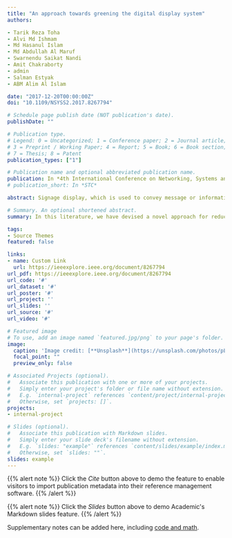 ```yaml
---
title: "An approach towards greening the digital display system"
authors:

- Tarik Reza Toha 
- Alvi Md Ishmam 
- Md Hasanul Islam 
- Md Abdullah Al Maruf
- Swarnendu Saikat Nandi
- Amit Chakraborty
- admin
- Salman Estyak
- ABM Alim Al Islam 

date: "2017-12-20T00:00:00Z"
doi: "10.1109/NSYSS2.2017.8267794"

# Schedule page publish date (NOT publication's date).
publishDate: ""

# Publication type.
# Legend: 0 = Uncategorized; 1 = Conference paper; 2 = Journal article;
# 3 = Preprint / Working Paper; 4 = Report; 5 = Book; 6 = Book section;
# 7 = Thesis; 8 = Patent
publication_types: ["1"]

# Publication name and optional abbreviated publication name.
publication: In *4th International Conference on Networking, Systems and Security (NSysS)*
# publication_short: In *STC*

abstract: Signage display, which is used to convey message or information, has evolved from conventional to digital display. Conventional signage which may be hand written or printed papers are being wiped out by digital displays used by industries because of its attractive features of efficient involvement of consumers. However, extensive use of digital signage displays contributes a notable amount of power consumption (about 1000W for a 14inch × 48inch display) of a region. In this literature, we have devised a novel approach for reducing power consumption of digital signage as well as satisfying human visibility by exploiting duty cycle. Our proposed technique is capable of relinquishing a significant amount (about 14.54% in comparison with existing display system) of power consumption occurred by digital display by keeping an eye on expected human vision.

# Summary. An optional shortened abstract.
summary: In this literature, we have devised a novel approach for reducing power consumption of digital signage as well as satisfying human visibility by exploiting duty cycle.

tags:
- Source Themes
featured: false

links:
- name: Custom Link
  url: https://ieeexplore.ieee.org/document/8267794
url_pdf: https://ieeexplore.ieee.org/document/8267794
url_code: '#'
url_dataset: '#'
url_poster: '#'
url_project: ''
url_slides: ''
url_source: '#'
url_video: '#'

# Featured image
# To use, add an image named `featured.jpg/png` to your page's folder. 
image:
  caption: 'Image credit: [**Unsplash**](https://unsplash.com/photos/pLCdAaMFLTE)'
  focal_point: ""
  preview_only: false

# Associated Projects (optional).
#   Associate this publication with one or more of your projects.
#   Simply enter your project's folder or file name without extension.
#   E.g. `internal-project` references `content/project/internal-project/index.md`.
#   Otherwise, set `projects: []`.
projects:
- internal-project

# Slides (optional).
#   Associate this publication with Markdown slides.
#   Simply enter your slide deck's filename without extension.
#   E.g. `slides: "example"` references `content/slides/example/index.md`.
#   Otherwise, set `slides: ""`.
slides: example
---
```


{{% alert note %}}
Click the *Cite* button above to demo the feature to enable visitors to import publication metadata into their reference management software.
{{% /alert %}}

{{% alert note %}}
Click the *Slides* button above to demo Academic's Markdown slides feature.
{{% /alert %}}

Supplementary notes can be added here, including [code and math](https://sourcethemes.com/academic/docs/writing-markdown-latex/).

